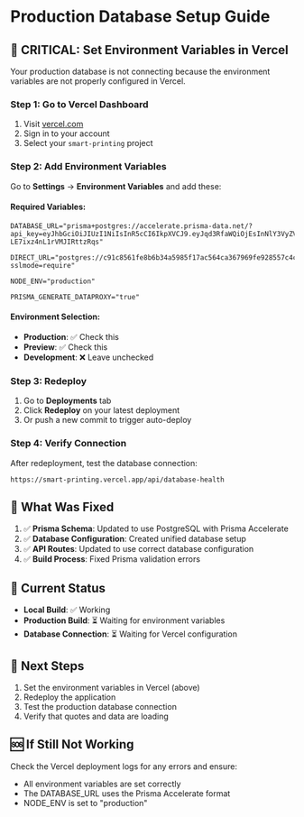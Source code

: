 # Production Database Setup Guide

## 🚨 CRITICAL: Set Environment Variables in Vercel

Your production database is not connecting because the environment variables are not properly configured in Vercel.

### Step 1: Go to Vercel Dashboard
1. Visit [vercel.com](https://vercel.com)
2. Sign in to your account
3. Select your `smart-printing` project

### Step 2: Add Environment Variables
Go to **Settings** → **Environment Variables** and add these:

#### Required Variables:
```
DATABASE_URL="prisma+postgres://accelerate.prisma-data.net/?api_key=eyJhbGciOiJIUzI1NiIsInR5cCI6IkpXVCJ9.eyJqd3RfaWQiOjEsInNlY3VyZV9rZXkiOiJza18xc0dkeFdBOTFuNW1jNWZTNkpUczAiLCJhcGlfa2V5IjoiMDFLMzRRTVFYTVhDR0VaMkFBS1lTMFo3RUMiLCJ0ZW5hbnRfaWQiOiJjOTFjODU2MWZlOGI2YjM0YTU5ODVmMTdhYzU2NGNhMzY3OTY5ZmU5Mjg1NTdjNGM0ZjZiNWJjNzgwNzMzMjgxIiwiaW50ZXJuYWxfc2VjcmV0IjoiNGY4OWUzMTItMDE4OC00ZjE4LWFhMGQtYTc1OWVhN2EzNGE5In0.lPVxsK7w4PqWlM7f5ErZ-LE7ixz4nL1rVMJIRttzRqs"

DIRECT_URL="postgres://c91c8561fe8b6b34a5985f17ac564ca367969fe928557c4c4f6b5bc780733281:sk_1sGdxWA91n5mc5fS6JTs0@db.prisma.io:5432/?sslmode=require"

NODE_ENV="production"

PRISMA_GENERATE_DATAPROXY="true"
```

#### Environment Selection:
- **Production**: ✅ Check this
- **Preview**: ✅ Check this  
- **Development**: ❌ Leave unchecked

### Step 3: Redeploy
1. Go to **Deployments** tab
2. Click **Redeploy** on your latest deployment
3. Or push a new commit to trigger auto-deploy

### Step 4: Verify Connection
After redeployment, test the database connection:
```
https://smart-printing.vercel.app/api/database-health
```

## 🔧 What Was Fixed

1. ✅ **Prisma Schema**: Updated to use PostgreSQL with Prisma Accelerate
2. ✅ **Database Configuration**: Created unified database setup
3. ✅ **API Routes**: Updated to use correct database configuration
4. ✅ **Build Process**: Fixed Prisma validation errors

## 🚀 Current Status

- **Local Build**: ✅ Working
- **Production Build**: ⏳ Waiting for environment variables
- **Database Connection**: ⏳ Waiting for Vercel configuration

## 📝 Next Steps

1. Set the environment variables in Vercel (above)
2. Redeploy the application
3. Test the production database connection
4. Verify that quotes and data are loading

## 🆘 If Still Not Working

Check the Vercel deployment logs for any errors and ensure:
- All environment variables are set correctly
- The DATABASE_URL uses the Prisma Accelerate format
- NODE_ENV is set to "production"
